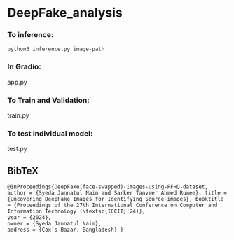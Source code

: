 # DeepFake_analysis
### To inference:

```
python3 inference.py image-path
```

### In Gradio:

app.py


### To Train and Validation:

train.py

### To test individual model:
test.py

## BibTeX

```
@InProceedings{DeepFake(face-swapped)-images-using-FFHQ-dataset,
author = {Syeda Jannatul Naim and Sarker Tanveer Ahmed Rumee}, title = {Uncovering DeepFake Images for Identifying Source-images}, booktitle = {Proceedings of the 27th International Conference on Computer and Information Technology (\textsc{ICCIT}'24)}, 
year = {2024}, 
owner = {Syeda Jannatul Naim}, 
address = {Cox’s Bazar, Bangladesh} }

```


